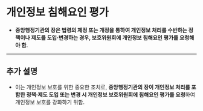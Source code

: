 # 개인정보 침해요인 평가

- **중앙행정기관의 장은 법령의 제정 또는 개정을 통하여 개인정보 처리를 수반하는 정책이나 제도를 도입·변경하는 경우, 보호위원회에 개인정보 침해요인 평가를 요청해야 함**.

---

## 추가 설명

- 이는 개인정보 보호를 위한 중요한 조치로, **중앙행정기관의 장이 개인정보 처리를 포함한 정책·제도 도입 또는 변경 시 개인정보 보호위원회에 침해요인 평가를 요청**하여 개인정보 보호를 강화하기 위함.
